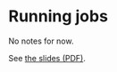 # Running jobs

No notes for now.

See [the slides (PDF)](https://462000265.lumidata.eu/1day-20230509/files/LUMI-1day-20230509-06-running_jobs.pdf).